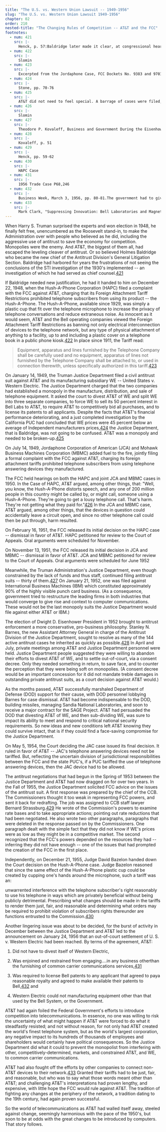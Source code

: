 ```yaml
---
title: "The U.S. vs. Western Union Lawsuit -- 1949-1956"
slug: "The U.S. vs. Western Union Lawsuit 1949-1956"
chapter: 02
order: 210
nested-title: "The Changing Rules of Competition -- AT&T and the FCC"
footnotes:
  - num: 421
    src: |-
      Henck, p. 57:Baldridge later made it clear, at congressional hearings long after he left the government and after the case ended with a consent decree, that the complaint had been largely his personal project.
  - num: 422
    src: |-
      Slomin
  - num: 423
    src: |-
      Excerpted from the Jordaphone Case, FCC Dockets No. 9383 and 9701
  - num: 424
    src: |-
      Stone, pp. 70-76
  - num: 425
    src: |-
      AT&T did not need to feel special. A barrage of cases were filed, including against many companies. Stone p. 69
  - num: 426
    src: |-
      Slomin
  - num: 427
    src: |-
      Theodore P. Kovaleff, Business and Government During the Eisenhower Administration, Ohio University Press, 1980. p. 11
  - num: 428
    src: |-
      Kovaleff, p. 51
  - num: 429
    src: |-
      Henck, pp. 59-62
  - num: 430
    src: |-
      HAPC Case
  - num: 431
    src: |-
      1956 Trade Case P68,246
  - num: 432
    src: |-
      Business Week, March 3, 1956, pp. 80-81.The government had to give up any idea of splitting up Western Electric in return for the broad patent relief it thought was needed to break AT&T's strong position. And to preserve its corporate setup, AT&T had to agree to free its patents to all comers.Author: It is debatable whether this resulted in new behavior, for AT&T already had a liberal licensing policy, and even moved aggressively to transfer technology, such as in the case of the transistor.
  - num: 433
    src: |-
      Mark Clark, "Suppressing Innovation: Bell Laboratories and Magnetic Recording," Technology and Culture, 1993, p 535. Clark writes that the attitude of AT&T continued to be: "To provide universal service at a superior level of quality became AT&T's formula for corporate prosperity. Such quality service, AT&T management believed, could only be insured if AT&T had control over every part of the telephone network and everything attached to it. Any technical innovation that might affect service was treated by AT&T with suspicion....It had consistently fought against the attachment to its circuits of devices it did not control."
---
```


When Harry S. Truman surprised the experts and won election in 1948, he finally felt free, unencumbered as the Roosevelt stand-in, to make the Administration over with people who believed as he did, including the aggressive use of antitrust to save the economy for competition. Monopolies were the enemy. And AT&T, the biggest of them all, had escaped the leveling cleaver of antitrust. Or so believed Holmes Baldridge who became the new chief of the Antitrust Division's General Litigation Section. Baldridge had harbored for years the frustrations of not seeing the conclusions of the STI investigation of the 1930's implemented -- an investigation of which he had served as chief counsel.<a name="fnloc421" href="#fn421">421</a> 

If Baldridge needed new justification, he had it handed to him on December 22, 1948, when the Hush-A-Phone Corporation (HAPC) filed a complaint with the FCC against AT&T, charging that its Foreign Attachment Tariff Restrictions prohibited telephone subscribers from using its product -- the Hush-A-Phone. The Hush-A-Phone, available since 1929, was simply a plastic cup that fit over the telephone microphone to increase the privacy of telephone conversations and reduce extraneous noise. As innocent as it would seem, AT&T and the Bell operating companies viewed the Foreign Attachment Tariff Restrictions as banning not only electrical interconnection of devices to the telephone network, but any type of physical attachment of anything to a facility, up to and including a plastic cover on a telephone book in a public phone kiosk.<a name="fnloc422" href="#fn422">422</a> In place since 1911, the Tariff read:

> Equipment, apparatus and lines furnished by the Telephone Company shall be carefully used and no equipment, apparatus of lines not furnished by the Telephone Company shall be attached to, or used in connection therewith, unless specifically authorized in this tariff.<a name="fnloc423" href="#fn423">423</a> 

On January 14, 1949, the Truman Justice Department filed a civil antitrust suit against AT&T and its manufacturing subsidiary WE -- United States v. Western Electric. The Justice Department charged that the two companies had established a monopoly in the manufacture, distribution, and sale of telephone equipment. It asked the court to divest AT&T of WE and split WE into three separate companies, to force WE to sell its 50 percent interest in Bell Labs to AT&T, to require AT&T to competitively bid all purchases, and to license its patents to all applicants. Despite the facts that AT&T's financial performance deteriorating, and a just completed investigation by the California PUC had concluded that WE prices were 45 percent below an average of Independent manufacturers prices,<a name="fnloc424" href="#fn424">424</a> the Justice Department, that is Baldridge, was not going to be confused. AT&T was a monopoly and needed to be broken-up.<a name="fnloc425" href="#fn425">425</a> 

On July 14, 1949, Jordaphone Corporation of American (JCA) and Mohawk Business Machines Corporation (MBMC) added fuel to the fire, jointly filing a formal complaint with the FCC against AT&T, charging its foreign attachment tariffs prohibited telephone subscribers from using telephone answering devices they manufactured.

The FCC held hearings on both the HAPC and joint JCA and MBMC cases in 1950. In the Case of HAPC, AT&T argued, among other things, that: "Well, you know, the Hush-A-Phone distorts speech, and any one of 200 million people in this country might be called by, or might call, someone using a Hush-A-Phone. They're going to get a lousy telephone call. That's harm. They're not getting what they paid for."<a name="fnloc426" href="#fn426">426</a> In the JCA and MBMC case, AT&T argued, among other things, that the devices in question could accidentally leave a circuit open, and since no other telephone call could then be put through, harm resulted.

On February 16, 1951, the FCC released its initial decision on the HAPC case -- dismissal in favor of AT&T. HAPC petitioned for review to the Court of Appeals. Oral arguments were scheduled for November.

On November 13, 1951, the FCC released its initial decision in JCA and MBMC -- dismissal in favor of AT&T. JCA and MBMC petitioned for review to the Court of Appeals. Oral arguments were scheduled for June 1952

Meanwhile, the Truman Administration's Justice Department, even though constrained by the lack of funds and thus staff, continued filing antitrust suits -- thirty of them.<a name="fnloc427" href="#fn427">427</a> On January 21, 1952, one was filed against International Business Machines (IBM) which constituted approximately 90% of the highly visible punch card business. (As a consequence, government tried to restructure the leading firms in both industries that would converge to give rise and context to computer communications. These would not be the last monopoly suits the Justice Department would file against either AT&T or IBM.)

The election of Dwight D. Eisenhower President in 1952 brought to antitrust enforcement a more conservative, pro-business philosophy. Stanley N. Barnes, the new Assistant Attorney General in charge of the Antitrust Division of the Justice Department, sought to resolve as many of the 144 active antitrust cases he inherited as quickly as possible.<a name="fnloc428" href="#fn428">428</a> In April and July, private meetings among AT&T and Justice Department personnel were held. Justice Department people suggested they were willing to abandon their efforts to divest AT&T of WE, and to settle out-of-court, via a consent decree. Only they needed something in return, to save face, and to counter the perception that they were being soft on monopolies. (A consent decree would be an important concession for it did not mandate treble damages in outstanding private antitrust suits, as a court decision against AT&T would.)

As the months passed, AT&T successfully marshaled Department of Defense (DOD) support for their cause, with DOD personnel lobbying Barnes for case dismissal. AT&T had become indispensable to the DOD, building missiles, managing Sandia National Laboratories, and soon to receive a major contract for the SAGE Project. AT&T had persuaded the DOD that divesting AT&T of WE, and then sub-dividing WE, was sure to impact its ability to meet and respond to critical national security requirements. So new ideas and new conditions left AT&T knowing they could survive intact, that is if they could find a face-saving compromise for the Justice Department.

On May 5, 1954, the Court deciding the JAC case issued its final decision. It ruled in favor of AT&T -- JAC's telephone answering devices need not be tariffed. But, reflecting the uncertain division of jurisdictional responsibilities between the FCC and the state PUC's, if a PUC tariffed the use of telephone answering devices, then the JAC device had to be allowed.

The antitrust negotiations that had begun in the Spring of 1953 between the Justice Department and AT&T had now dragged on for over two years. In the Fall of 1955, the Justice Department solicited FCC advice on the issues of the antitrust suit. A first response was prepared by the chief of the CCB. The Commissioners thought it too weak in representing FCC powers, and sent it back for redrafting. The job was assigned to CCB staff lawyer Bernard Strassburg.<a name="fnloc429" href="#fn429">429</a> He wrote of the Commission's powers to examine rate bases and to take appropriate actions; pointing out rate reductions that had been negotiated. He also wrote two other paragraphs, paragraphs that were deleted in the response passed on by the Commissioners. One paragraph dealt with the simple fact that they did not know if WE's prices were as low as they might be in a competitive market. The second recognized that the FCC's powers depended on the resources they had -- inferring they did not have enough -- one of the issues that had prompted the creation of the FCC in the first place.

Independently, on December 21, 1955, Judge David Bazelon handed down the Court decision on the Hush-A-Phone case. Judge Bazelon reasoned that since the same effect of the Hush-A-Phone plastic cup could be created by cupping one's hands around the microphone, such a tariff was an:

unwarrented interference with the telephone subscriber's right reasonably to use his telephone in ways which are privately beneficial without being publicly detrimental. Prescribing what changes should be made in the tariffs to render them just, fair, and reasonable and determining what orders may be required to prohibit violation of subscribers rights thereunder are functions entrusted to the Commission.<a name="fnloc430" href="#fn430">430</a> 

Another lingering issue was about to be decided, for the burst of activity in December between the Justice Department and AT&T led to the announcement on January 24, 1956 that an out-of-court settlement of U. S. v. Western Electric had been reached. By terms of the agreement, AT&T:

1. Did not have to divest itself of Western Electric,

2. Was enjoined and restrained from engaging....in any business otherthan the furnishing of common carrier communications services,<a name="fnloc431" href="#fn431">431</a> 

3. Was required to license Bell patents to any applicant that agreed to paya reasonable royalty and agreed to make available their patents to Bell,<a name="fnloc432" href="#fn432">432</a> and

4. Western Electric could not manufacturing equipment other than that used by the Bell System, or the Government.

AT&T had again foiled the Federal Government's efforts to introduce competition into telecommunications. In essence, no one was willing to risk the uncertainty of what might happen if AT&T were forced to do what it steadfastly resisted; and not without reason, for not only had AT&T created the world's finest telephone system, but as the world's largest corporation, any negative impact to its hundreds of thousands of employees and shareholders would certainly have political consequences. So the Justice Department did what it could to prevent the monopolist from interfering with other, competitively-determined, markets, and constrained AT&T, and WE, to common carrier communications.

AT&T had also fought off the efforts by other companies to connect non-AT&T devices to their network.<a name="fnloc433" href="#fn433">433</a> Granted their tariffs had to be just, fair, and reasonable, but who was to say what those words meant other than AT&T; and challenging AT&T's interpretations had proven lengthy, and expensive, with little hope the FCC would rule against AT&T. The tradition of fighting any changes at the periphery of the network, a tradition dating to the 19th century, had again proven successful.

So the world of telecommunications as AT&T had walled itself away, steeled against change, seemingly harmonious with the pace of the 1950's, but soon to be at odds with the great changes to be introduced by computers. That story follows.
